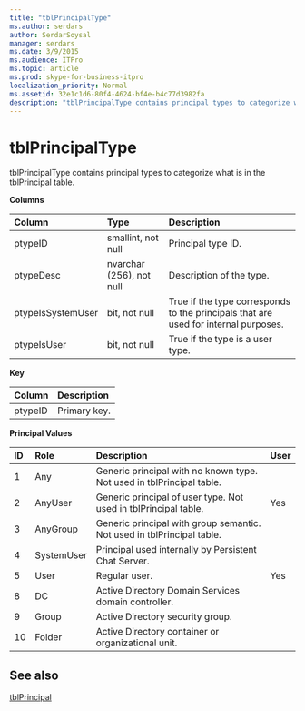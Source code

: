 ```yaml
---
title: "tblPrincipalType"
ms.author: serdars
author: SerdarSoysal
manager: serdars
ms.date: 3/9/2015
ms.audience: ITPro
ms.topic: article
ms.prod: skype-for-business-itpro
localization_priority: Normal
ms.assetid: 32e1c1d6-80f4-4624-bf4e-b4c77d3982fa
description: "tblPrincipalType contains principal types to categorize what is in the tblPrincipal table."
---
```


# tblPrincipalType
 
tblPrincipalType contains principal types to categorize what is in the tblPrincipal table.
  
**Columns**

|**Column**|**Type**|**Description**|
|:-----|:-----|:-----|
|ptypeID  <br/> |smallint, not null  <br/> |Principal type ID.  <br/> |
|ptypeDesc  <br/> |nvarchar (256), not null  <br/> |Description of the type.  <br/> |
|ptypeIsSystemUser  <br/> |bit, not null  <br/> |True if the type corresponds to the principals that are used for internal purposes.  <br/> |
|ptypeIsUser  <br/> |bit, not null  <br/> |True if the type is a user type.  <br/> |
   
**Key**

|**Column**|**Description**|
|:-----|:-----|
|ptypeID  <br/> |Primary key.  <br/> |
   
**Principal Values**

|**ID**|**Role**|**Description**|**User**|
|:-----|:-----|:-----|:-----|
|1  <br/> |Any  <br/> |Generic principal with no known type. Not used in tblPrincipal table.  <br/> ||
|2  <br/> |AnyUser  <br/> |Generic principal of user type. Not used in tblPrincipal table.  <br/> |Yes  <br/> |
|3  <br/> |AnyGroup  <br/> |Generic principal with group semantic. Not used in tblPrincipal table.  <br/> ||
|4  <br/> |SystemUser  <br/> |Principal used internally by Persistent Chat Server.  <br/> ||
|5  <br/> |User  <br/> |Regular user.  <br/> |Yes  <br/> |
|8  <br/> |DC  <br/> |Active Directory Domain Services domain controller.  <br/> ||
|9  <br/> |Group  <br/> |Active Directory security group.  <br/> ||
|10  <br/> |Folder  <br/> |Active Directory container or organizational unit.  <br/> ||
   
## See also

[tblPrincipal](tblprincipal.md)